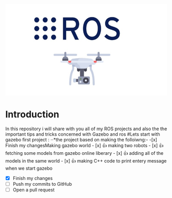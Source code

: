 ![Ros picture](https://raw.githubusercontent.com/AlaaElnagar/ROS/master/pic/ROSPic.jpg)
# Introduction
In this repository i will share with you all of my ROS projects and also the the important tips and tricks concerned with Gazebo and ros 
#Lets start with gazebo first project :
⋅⋅*the project based on making the folloiwng:-
         -[x] Finish my changesMaking gazebo world
         - [x] :+1: making two robots 
         - [x] :+1: fetching some models from gazebo online liberary 
         - [x] :+1: adding all of the models in the same world 
         - [x] :+1: making C++ code to print entery message when we start gazebo
- [x] Finish my changes
- [ ] Push my commits to GitHub
- [ ] Open a pull request
